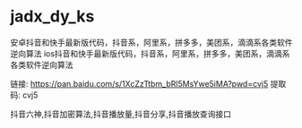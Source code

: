 # jadx_dy_ks
安卓抖音和快手最新版代码，抖音系，阿里系，拼多多，美团系，滴滴系各类软件逆向算法
ios抖音和快手最新版代码，抖音系，阿里系，拼多多，美团系，滴滴系各类软件逆向算法

链接: https://pan.baidu.com/s/1XcZzTtbm_bRl5MsYwe5iMA?pwd=cvj5 提取码: cvj5

抖音六神,抖音加密算法,抖音播放量,抖音分享,抖音播放查询接口
